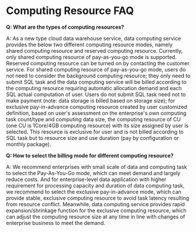 # Computing Resource FAQ

**Q: What are the types of computing resources?**

A: As a new type cloud data warehouse service, data computing service provides the below two different computing resource modes, namely shared computing resource and reserved computing resource. Currently, only shared computing resource of pay-as-you-go mode is supported. Reserved computing resource can be turned on by contacting the customer service. For shared computing resource of pay-as-you-go mode, users do not need to consider the background computing resource; they only need to submit SQL task and the data computing service will be billed according to the computing resource requiring automatic allocation demand and each SQL actual computation of user. Users do not submit SQL task need not to make payment (note: data storage is billed based on storage size); for exclusive pay-in-advance computing resource created by user customized definition, based on user's assessment on the enterprise's own computing task count/type and computing data size, the computing resource of CU (one CU is 1Core/4GB computing resource) with its size assigned by user is selected. This resource is exclusive for user and is not billed according to SQL task but to resource size and use duration (pay by configuration or monthly package).


**Q: How to select the billing mode for different computing resource?**

A: We recommend enterprises with small scale of data and computing task to select the Pay-As-You-Go mode, which can meet demand and largely reduce costs. And for enterprise-level data application with higher requirement for processing capacity and duration of data computing task, we recommend to select the exclusive pay-in-advance mode, which can provide stable, exclusive computing resource to avoid task latency resulting from resource conflict. Meanwhile, data computing service provides rapid expansion/shrinkage function for the exclusive computing resource, which can adjust the computing resource size at any time in line with changes of enterprise business to meet the demand.
